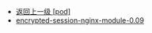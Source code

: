 - [返回上一级 [pod]](服务部署/Nginx/模板/nginx-1.24.0/Openresty/openresty-1.21.4.3-win64/pod/)
- [encrypted-session-nginx-module-0.09](服务部署/Nginx/模板/nginx-1.24.0/Openresty/openresty-1.21.4.3-win64/pod/encrypted-session-nginx-module-0.09/)
